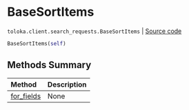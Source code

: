 # BaseSortItems
`toloka.client.search_requests.BaseSortItems` | [Source code](https://github.com/Toloka/toloka-kit/blob/v0.1.24/src/client/search_requests.py#L114)

```python
BaseSortItems(self)
```

## Methods Summary

| Method | Description |
| :------| :-----------|
[for_fields](toloka.client.search_requests.BaseSortItems.for_fields.md)| None
